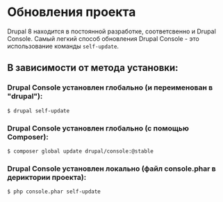 # Обновления проекта
Drupal 8 находится в постоянной разработке, соответсвенно и Drupal Console. Самый легкий способ обновления Drupal Console - это использование команды `self-update`.

## В зависимости от метода установки:

### Drupal Console установлен глобально (и переименован в "drupal"):
```
$ drupal self-update
```

### Drupal Console установлен глобально (c помощью Composer):
```
$ composer global update drupal/console:@stable
```

### Drupal Console установлен локально (файл console.phar в дериктории проекта):
```
$ php console.phar self-update
```

